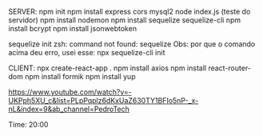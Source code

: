 SERVER:
npm init
npm install express cors mysql2
node index.js (teste do servidor)
npm install nodemon
npm install sequelize sequelize-cli
npm install bcrypt
npm install jsonwebtoken

sequelize init
zsh: command not found: sequelize
Obs: por que o comando acima deu erro, usei esse: npx sequelize-cli init

CLIENT:
npx create-react-app .
npm install axios
npm install react-router-dom
npm install formik 
npm install yup




https://www.youtube.com/watch?v=-UKPph5XU_c&list=PLpPqplz6dKxUaZ630TY1BFIo5nP-_x-nL&index=9&ab_channel=PedroTech

Time: 20:00
